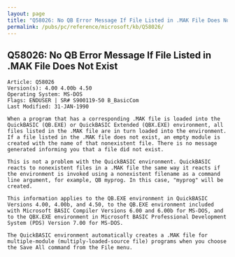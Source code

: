 ```yaml
---
layout: page
title: "Q58026: No QB Error Message If File Listed in .MAK File Does Not Exist"
permalink: /pubs/pc/reference/microsoft/kb/Q58026/
---
```


## Q58026: No QB Error Message If File Listed in .MAK File Does Not Exist

	Article: Q58026
	Version(s): 4.00 4.00b 4.50
	Operating System: MS-DOS
	Flags: ENDUSER | SR# S900119-50 B_BasicCom
	Last Modified: 31-JAN-1990
	
	When a program that has a corresponding .MAK file is loaded into the
	QuickBASIC (QB.EXE) or QuickBASIC Extended (QBX.EXE) environment, all
	files listed in the .MAK file are in turn loaded into the environment.
	If a file listed in the .MAK file does not exist, an empty module is
	created with the name of that nonexistent file. There is no message
	generated informing you that a file did not exist.
	
	This is not a problem with the QuickBASIC environment. QuickBASIC
	reacts to nonexistent files in a .MAK file the same way it reacts if
	the environment is invoked using a nonexistent filename as a command
	line argument, for example, QB myprog. In this case, "myprog" will be
	created.
	
	This information applies to the QB.EXE environment in QuickBASIC
	Versions 4.00, 4.00b, and 4.50, to the QB.EXE environment included
	with Microsoft BASIC Compiler Versions 6.00 and 6.00b for MS-DOS, and
	to the QBX.EXE environment in Microsoft BASIC Professional Development
	System (PDS) Version 7.00 for MS-DOS.
	
	The QuickBASIC environment automatically creates a .MAK file for
	multiple-module (multiply-loaded-source file) programs when you choose
	the Save All command from the File menu.
